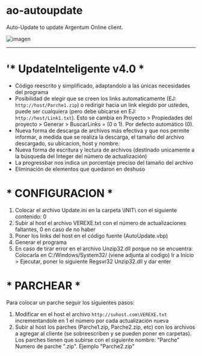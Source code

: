 # ao-autoupdate
Auto-Update to update Argentum Online client.

![imagen](https://github.com/ao-libre/ao-autoupdate/blob/master/LEEME%20-%20Instrucciones/screenshot.jpg)

---

# '* UpdateInteligente v4.0 *

* Código reescrito y simplificado, adaptandolo a las únicas necesidades del programa
* Posibilidad de elegir que se creen los links automaticamente (EJ: `http://host/Parche1.zip`) o redirigir hacia un link elegido por ustedes, puede ser cualquiera (pero debe ubicarse en EJ: `http://host/Link1.txt`). Esto se cambia en Proyecto > Propiedades del proyecto > Generar > BuscarLinks = (0 o 1). Por defecto automático (0).
* Nueva forma de descarga de archivos más efectiva y que nos permite informar, a medida que se realiza la descarga, el tamaño del archivo descargado, su ubicacion, host y nombre.
* Nueva forma de escritura y lectura de archivos (destinado unicamente a la búsqueda del Integer del número de actualización)
* La progressbar nos indica un porcentaje preciso del tamaño del archivo
* Eliminación de elementos que quedaron en deshuso

# * CONFIGURACION *

1) Colocar el archivo Update.ini en la carpeta \INIT\ con el siguiente contenido: 0
2) Subir al host el archivo VEREXE.txt con el número de actualizaciones faltantes, 0 en caso de no haber
3) Poner los links del host en el código fuente (AutoUpdate.vbp)
4) Generar el programa
5) En caso de tirar error en el archivo Unzip32.dll porque no se encuentra:
	Colocarla en C:/Windows/System32/ (viene adjunta al codigo)
	Ir a Inicio > Ejecutar, poner lo siguiente
	Regsvr32 Unzip32.dll
	y dar enter


# * PARCHEAR *

Para colocar un parche seguir los siguientes pasos:
1) Modificar en el host el archivo `http://suhost.com\VEREXE.txt` incrementandole en 1 el número por cada actualización nueva
2) Subir al host los parches (Parche1.zip, Parche2.zip, etc) con los archivos a agregar al cliente (se sobreescriben y se pueden poner en carpetas). Los parches tienen que subirse con el siguiente nombre: "Parche" Numero de parche ".zip". Ejemplo "Parche2.zip"
